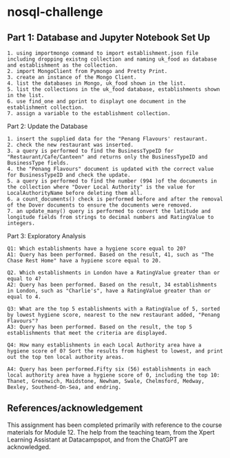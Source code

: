 # nosql-challenge
## Part 1: Database and Jupyter Notebook Set Up

    1. using importmongo command to import establishment.json file including dropping existng collection and naming uk_food as database and establishment as the collection.
    2. import MongoClient from Pymongo and Pretty Print.
    3. create an instance of the Mongo Client.
    4. list the databases in Mongo, uk_food shown in the list.
    5. list the collections in the uk_food database, establishments shown in the list.
    6. use find_one and pprint to displayt one document in the establishment collection.
    7. assign a variable to the establishment collection.

Part 2: Update the Database

    1. insert the supplied data for the "Penang Flavours' restaurant.
    2. check the new restaurant was inserted.
    3. a query is performed to find the BusinessTypeID for "Restaurant/Cafe/Canteen" and returns only the BusinessTypeID and BusinessType fields.
    4. the "Penang Flavours" document is updated with the correct value for BusinessTypeID and check the update.
    5. a query is performed to find the number (994 )of the documents in the collection where "Dover Local Authority" is the value for LocalAuthorityName before deleting them all.
    6. a count_documents() check is performed before and after the removal of the Dover documents to ensure the documents were removed.
    7. an update_many() query is performed to convert the latitude and longitude fields from strings to decimal numbers and RatingValue to integers.

Part 3: Exploratory Analysis

    Q1: Which establishments have a hygiene score equal to 20?
    A1: Query has been performed. Based on the result, 41, such as "The Chase Rest Home" have a hypiene score equal to 20.

    Q2. Which establishments in London have a RatingValue greater than or equal to 4?
    A2: Query has been performed. Based on the result, 34 establishments in London, such as "Charlie's", have a RatingValue greater than or equal to 4.

    Q3: What are the top 5 establishments with a RatingValue of 5, sorted by lowest hygiene score, nearest to the new restaurant added, "Penang Flavours"?
    A3: Query has been performed. Based on the result, the top 5 establishments that meet the criteria are displayed.

    Q4: How many establishments in each Local Authority area have a hygiene score of 0? Sort the results from highest to lowest, and print out the top ten local authority areas.

    A4: Query has been performed.Fifty six (56) establishments in each local authority area have a hygiene score of 0, including the top 10: Thanet, Greenwich, Maidstone, Newham, Swale, Chelmsford, Medway, Bexley, Southend-On-Sea, and endring.

## References/acknowledgement
This assignment has been completed primarily with reference to the course materials for Module 12. The help from the teaching team, from the Xpert Learning Assistant at Datacampspot, and from the ChatGPT are acknowledged. 

